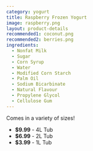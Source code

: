 ```yaml
---
category: yogurt
title: Raspberry Frozen Yogurt
image: raspberry.png
layout: product-details
recommended1: coconut.png
recommended2: berries.png
ingredients:
  - Nonfat Milk
  - Sugar
  - Corn Syrup
  - Water
  - Modified Corn Starch
  - Palm Oil
  - Sodium Bicarbinate
  - Natural Flavour
  - Propylene Glycol
  - Cellulose Gum
---
```


Comes in a variety of sizes!

- **$9.99** - 4L Tub
- **$6.99** - 2L Tub
- **$3.99** - 1L Tub


